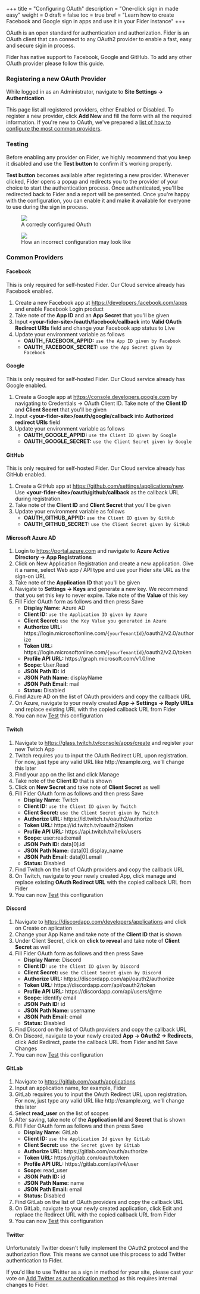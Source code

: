 +++
title = "Configuring OAuth"
description = "One-click sign in made easy"
weight = 0
draft = false
toc = true
bref = "Learn how to create Facebook and Google sign in apps and use it in your Fider instance"
+++

OAuth is an open standard for authentication and authorization. Fider is an OAuth client that can connect to any OAuth2 provider to enable a fast, easy and secure sigin in process.

Fider has native support to Facebook, Google and GitHub. To add any other OAuth provider please follow this guide.

<h3>Registering a new OAuth Provider</h3>

While logged in as an Administrator, navigate to <strong>Site Settings -> Authentication</strong>.

This page list all registered providers, either Enabled or Disabled. To register a new provider, click <strong>Add New</strong> and fill the form with all the required information. If you're new to OAuth, we've prepared a <a href="#oauth-common-providers">list of how to configure the most common providers</a>.

<h3 id="oauth-testing">Testing</h3>

Before enabling any provider on Fider, we highly recommend that you keep it disabled and use the <strong>Test button</strong> to confirm it's working properly. 

<strong>Test button</strong> becomes available after registering a new provider. Whenever clicked, Fider opens a popup and redirects you to the provider of your choice to start the authentication process. Once authenticated, you'll be redirected back to Fider and a report will be presented. Once you're happy with the configuration, you can enable it and make it available for everyone to use during the sign in process.

<div class="container">
  <div class="row">
    <div class="col-sm-6">
      <figure>
        <img src="/images/docs/good-oauth-echo-response.png" />
        <figcaption>A correcly configured OAuth</figcaption>
      </figure>
    </div>
    <div class="col-sm-6">
      <figure>
        <img src="/images/docs/bad-oauth-echo-response.png" />
        <figcaption>How an incorrect configuration may look like</figcaption>
      </figure>
    </div>
  </div>
</div>

<h3 id="oauth-common-providers">Common Providers</h3>

<h4>Facebook</h4>

<div class="alert bg--warning">
  <span>This is only required for self-hosted Fider. Our Cloud service already has Facebook enabled.</span>
</div>

<ol>
  <li>Create a new Facebook app at <a href="https://developers.facebook.com/apps">https://developers.facebook.com/apps</a> and enable Facebook Login product</li> 
  <li>Take note of the <strong>App ID</strong> and an <strong>App Secret</strong> that you'll be given</li>
  <li>Input <strong>&lt;your-fider-site&gt;/oauth/facebook/callback</strong> into <strong>Valid OAuth Redirect URIs</strong> field and change your Facebook app status to Live</li>
  <li>
    Update your environment variable as follows
    <ul>
      <li><strong>OAUTH_FACEBOOK_APPID:</strong> <code>use the App ID given by Facebook</code></li>
      <li><strong>OAUTH_FACEBOOK_SECRET:</strong> <code>use the App Secret given by Facebook</code></li>
    </ul>
  </li>
</ol>

<h4>Google</h4>

<div class="alert bg--warning">
  <span>This is only required for self-hosted Fider. Our Cloud service already has Google enabled.</span>
</div>

<ol>
  <li>
    Create a Google app at <a href="https://console.developers.google.com">https://console.developers.google.com</a> by navigating to Credentials -> OAuth Client ID. Take note of the <strong>Client ID</strong> and <strong>Client Secret</strong> that you'll be given
  </li>
  <li>Input <strong>&lt;your-fider-site&gt;/oauth/google/callback</strong> into <strong>Authorized redirect URIs</strong> field</li>
  <li>
    Update your environment variable as follows
    <ul>
      <li><strong>OAUTH_GOOGLE_APPID:</strong> <code>use the Client ID given by Google</code></li>
      <li><strong>OAUTH_GOOGLE_SECRET:</strong> <code>use the Client Secret given by Google</code></li>
    </ul>
  </li>
</ol>

<h4>GitHub</h4>

<div class="alert bg--warning">
  <span>This is only required for self-hosted Fider. Our Cloud service already has GitHub enabled.</span>
</div>

<ol>
  <li>
    Create a GitHub app at <a href="https://github.com/settings/applications/new">https://github.com/settings/applications/new</a>. Use <strong>&lt;your-fider-site&gt;/oauth/github/callback</strong> as the callback URL during registration.
  </li>
  <li>Take note of the <strong>Client ID</strong> and <strong>Client Secret</strong> that you'll be given</li>
  <li>
    Update your environment variable as follows
    <ul>
      <li><strong>OAUTH_GITHUB_APPID:</strong> <code>use the Client ID given by GitHub</code></li>
      <li><strong>OAUTH_GITHUB_SECRET:</strong> <code>use the Client Secret given by GitHub</code></li>
    </ul>
  </li>
</ol>

<h4>Microsoft Azure AD</h4>

<ol>
  <li>Login to <a href="https://portal.azure.com/">https://portal.azure.com</a> and navigate to <strong>Azure Active Directory -> App Registrations</strong></li>
  <li>Click on New Application Registration and create a new application. Give it a name, select Web app / API type and use your Fider site URL as the sign-on URL</li>
  <li>Take note of the <strong>Application ID</strong> that you'll be given</li>
  <li>Navigate to <strong>Settings -> Keys</strong> and generate a new key. We recommend that you set this key to never expire. Take note of the <strong>Value</strong> of this key</li>
  <li>
    Fill Fider OAuth form as follows and then press Save
    <ul>
      <li><strong>Display Name:</strong> Azure AD</li>
      <li><strong>Client ID:</strong> <code>use the Application ID given by Azure</code></li>
      <li><strong>Client Secret:</strong> <code>use the Key Value you generated in Azure</code></li>
      <li><strong>Authorize URL:</strong> https://login.microsoftonline.com/<code>{yourTenantId}</code>/oauth2/v2.0/authorize</li>
      <li><strong>Token URL:</strong> https://login.microsoftonline.com/<code>{yourTenantId}</code>/oauth2/v2.0/token</li>
      <li><strong>Profile API URL:</strong> https://graph.microsoft.com/v1.0/me</li>
      <li><strong>Scope:</strong> User.Read</li>
      <li><strong>JSON Path ID:</strong> id</li>
      <li><strong>JSON Path Name:</strong> displayName</li>
      <li><strong>JSON Path Email:</strong> mail</li>
      <li><strong>Status:</strong> Disabled</li>
    </ul>
  </li>
  <li>Find Azure AD on the list of OAuth providers and copy the callback URL</li>
  <li>On Azure, navigate to your newly created <strong>App -> Settings -> Reply URLs</strong> and replace existing URL with the copied callback URL from Fider</li>
  <li>You can now <a href="#oauth-testing">Test</a> this configuration</li>
</ol>

<h4>Twitch</h4>

<ol>
  <li>Navigate to <a href="https://glass.twitch.tv/console/apps/create">https://glass.twitch.tv/console/apps/create</a> and register your new Twitch App</li>
  <li>Twitch requires you to input the OAuth Redirect URL upon registration. For now, just type any valid URL like http://example.org, we'll change this later</li>
  <li>Find your app on the list and click Manage</li>
  <li>Take note of the <strong>Client ID</strong> that is shown</li>
  <li>Click on <strong>New Secret</strong> and take note of <strong>Client Secret</strong> as well</li>
  <li>
    Fill Fider OAuth form as follows and then press Save
    <ul>
      <li><strong>Display Name:</strong> Twitch</li>
      <li><strong>Client ID:</strong> <code>use the Client ID given by Twitch</code></li>
      <li><strong>Client Secret:</strong> <code>use the Client Secret given by Twitch</code></li>
      <li><strong>Authorize URL:</strong> https://id.twitch.tv/oauth2/authorize</li>
      <li><strong>Token URL:</strong> https://id.twitch.tv/oauth2/token</li>
      <li><strong>Profile API URL:</strong> https://api.twitch.tv/helix/users</li>
      <li><strong>Scope:</strong> user:read:email</li>
      <li><strong>JSON Path ID:</strong> data[0].id</li>
      <li><strong>JSON Path Name:</strong> data[0].display_name</li>
      <li><strong>JSON Path Email:</strong> data[0].email</li>
      <li><strong>Status:</strong> Disabled</li>
    </ul>
  </li>
  <li>Find Twitch on the list of OAuth providers and copy the callback URL</li>
  <li>On Twitch, navigate to your newly created App, click manage and replace existing <strong>OAuth Redirect URL</strong> with the copied callback URL from Fider</li>
  <li>You can now <a href="#oauth-testing">Test</a> this configuration</li>
</ol>

<h4>Discord</h4>

<ol>
  <li>Navigate to <a href="https://discordapp.com/developers/applications">https://discordapp.com/developers/applications</a> and click on Create on aplication</li>
  <li>Change your App Name and take note of the <strong>Client ID</strong> that is shown</li>
  <li>Under Client Secret, click on <strong>click to reveal</strong> and take note of <strong>Client Secret</strong> as well</li>
  <li>
    Fill Fider OAuth form as follows and then press Save
    <ul>
      <li><strong>Display Name:</strong> Discord</li>
      <li><strong>Client ID:</strong> <code>use the Client ID given by Discord</code></li>
      <li><strong>Client Secret:</strong> <code>use the Client Secret given by Discord</code></li>
      <li><strong>Authorize URL:</strong> https://discordapp.com/api/oauth2/authorize</li>
      <li><strong>Token URL:</strong> https://discordapp.com/api/oauth2/token</li>
      <li><strong>Profile API URL:</strong> https://discordapp.com/api/users/@me</li>
      <li><strong>Scope:</strong> identify email</li>
      <li><strong>JSON Path ID:</strong> id</li>
      <li><strong>JSON Path Name:</strong> username</li>
      <li><strong>JSON Path Email:</strong> email</li>
      <li><strong>Status:</strong> Disabled</li>
    </ul>
  </li>
  <li>Find Discord on the list of OAuth providers and copy the callback URL</li>
  <li>On Discord, navigate to your newly created <strong>App -> OAuth2 -> Redirects</strong>, click Add Redirect, paste the callback URL from Fider and hit Save Changes</li>
  <li>You can now <a href="#oauth-testing">Test</a> this configuration</li>
</ol>

<h4>GitLab</h4>

<ol>
  <li>Navigate to <a href="https://gitlab.com/oauth/applications">https://gitlab.com/oauth/applications</a></li>
  <li>Input an application name, for example, Fider</li>
  <li>GitLab requires you to input the OAuth Redirect URL upon registration. For now, just type any valid URL like http://example.org, we'll change this later</li>
  <li>Select <strong>read_user</strong> on the list of scopes</li>
  <li>After saving, take note of the <strong>Application Id</strong> and <strong>Secret</strong> that is shown</li>
  <li>
    Fill Fider OAuth form as follows and then press Save
    <ul>
      <li><strong>Display Name:</strong> GitLab</li>
      <li><strong>Client ID:</strong> <code>use the Application Id given by GitLab</code></li>
      <li><strong>Client Secret:</strong> <code>use the Secret given by GitLab</code></li>
      <li><strong>Authorize URL:</strong> https://gitlab.com/oauth/authorize</li>
      <li><strong>Token URL:</strong> https://gitlab.com/oauth/token</li>
      <li><strong>Profile API URL:</strong> https://gitlab.com/api/v4/user</li>
      <li><strong>Scope:</strong> read_user</li>
      <li><strong>JSON Path ID:</strong> id</li>
      <li><strong>JSON Path Name:</strong> name</li>
      <li><strong>JSON Path Email:</strong> email</li>
      <li><strong>Status:</strong> Disabled</li>
    </ul>
  </li>
  <li>Find GitLab on the list of OAuth providers and copy the callback URL</li>
  <li>On GitLab, navigate to your newly created application, click Edit and replace the Redirect URL with the copied callback URL from Fider</li>
  <li>You can now <a href="#oauth-testing">Test</a> this configuration</li>
</ol>

<h4>Twitter</h4>

Unfortunately Twitter doesn't fully implement the OAuth2 protocol and the authorization flow. This means we cannot use this process to add Twitter authentication to Fider.

If you'd like to use Twitter as a sign in method for your site, please cast your vote on <a href="https://feedback.fider.io/ideas/1/add-twitter-as-authentication-method" target="_blank">Add Twitter as authentication method</a> as this requires internal changes to Fider.
